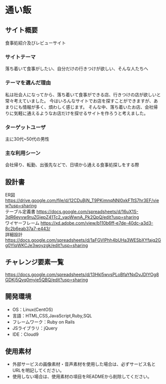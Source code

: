 # 通い飯

## サイト概要
食事処紹介及びレビューサイト

### サイトテーマ
落ち着いて食事がしたい、自分だけの行きつけが欲しい、そんな人たちへ

### テーマを選んだ理由
私は社会人になってから、落ち着いて食事ができる店、行きつけの店が欲しいと常々考えていました。
今はいろんなサイトでお店を探すことができますが、あまりにも情報が多く、煩わしく感じます。
そんな中、落ち着いたお店、会社帰りに気軽に通えるようなお店だけを探せるサイトを作ろうと考えました。

### ターゲットユーザ
主に30代~50代の男性

### 主な利用シーン
会社帰り、転勤、出張先などで、日頃から通える食事処探しをする際

## 設計書
ER図 https://drive.google.com/file/d/12CDuBjN_T9PKimnqNNl0xkFTtS7hr3EF/view?usp=sharing  
テーブル定義書 https://docs.google.com/spreadsheets/d/16uX1S-3dR6eyvw9ruZGjepZ41Tc2_yaoWwnA_Pk2QpQ/edit?usp=sharing  
ワイヤーフレーム https://xd.adobe.com/view/b110b6ff-e7de-40dc-a3d3-8c2b6eab37a7-e443/  
詳細設計 https://docs.google.com/spreadsheets/d/1aFGVlPhh4bUHa3WESbXYfajq2Gg0YlqWKCJe3woyzgk/edit?usp=sharing

## チャレンジ要素一覧
https://docs.google.com/spreadsheets/d/13Hkl5wvsPLoBfaYNxDvJDIYOg8GDKj5Qvq0myie5QBQ/edit?usp=sharing

## 開発環境
- OS：Linux(CentOS)
- 言語：HTML,CSS,JavaScript,Ruby,SQL
- フレームワーク：Ruby on Rails
- JSライブラリ：jQuery
- IDE：Cloud9

## 使用素材
- 外部サービスの画像素材・音声素材を使用した場合は、必ずサービス名とURLを明記してください。
- 使用しない場合は、使用素材の項目をREADMEから削除してください。
